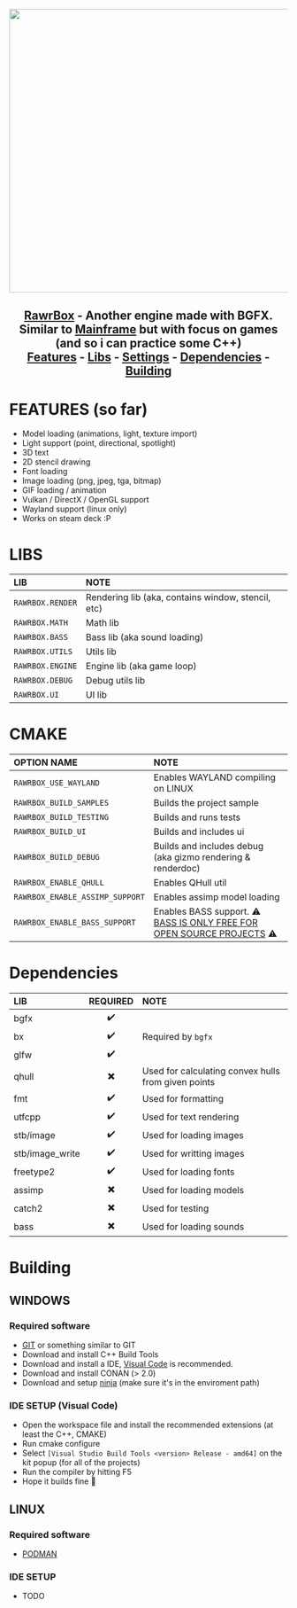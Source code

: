 <p align="center">
  <img src="https://i.rawr.dev/caw_sleep.png" width=512 /><br/>
</p>

<h2>
	<p align="center">
		<a href="https://github.com/MythicalRawr/rawrbox">RawrBox</a> - Another engine made with BGFX. Similar to <a href="https://github.com/Goofy-Penguin/Mainframe">Mainframe</a> but with focus on games (and so i can practice some C++)<br/>
		<a href="#features">Features</a> -
		<a href="#libs">Libs</a> -
		<a href="#cmake">Settings</a> -
		<a href="#dependencies">Dependencies</a> -
		<a href="#building">Building</a>
	</p>
</h2>

# FEATURES (so far)

-   Model loading (animations, light, texture import)
-   Light support (point, directional, spotlight)
-   3D text
-   2D stencil drawing
-   Font loading
-   Image loading (png, jpeg, tga, bitmap)
-   GIF loading / animation
-   Vulkan / DirectX / OpenGL support
-   Wayland support (linux only)
-   Works on steam deck :P

# LIBS

| LIB              | NOTE                                               |
| :--------------- | :------------------------------------------------- |
| `RAWRBOX.RENDER` | Rendering lib (aka, contains window, stencil, etc) |
| `RAWRBOX.MATH`   | Math lib                                           |
| `RAWRBOX.BASS`   | Bass lib (aka sound loading)                       |
| `RAWRBOX.UTILS`  | Utils lib                                          |
| `RAWRBOX.ENGINE` | Engine lib (aka game loop)                         |
| `RAWRBOX.DEBUG`  | Debug utils lib                                    |
| `RAWRBOX.UI`     | UI lib                                             |

# CMAKE

| OPTION NAME                     | NOTE                                                                                               |
| :------------------------------ | :------------------------------------------------------------------------------------------------- |
| `RAWRBOX_USE_WAYLAND`           | Enables WAYLAND compiling on LINUX                                                                 |
| `RAWRBOX_BUILD_SAMPLES`         | Builds the project sample                                                                          |
| `RAWRBOX_BUILD_TESTING`         | Builds and runs tests                                                                              |
| `RAWRBOX_BUILD_UI`              | Builds and includes ui                                                                             |
| `RAWRBOX_BUILD_DEBUG`           | Builds and includes debug (aka gizmo rendering & renderdoc)                                        |
| `RAWRBOX_ENABLE_QHULL`          | Enables QHull util                                                                                 |
| `RAWRBOX_ENABLE_ASSIMP_SUPPORT` | Enables assimp model loading                                                                       |
| `RAWRBOX_ENABLE_BASS_SUPPORT`   | Enables BASS support. ⚠️ [BASS IS ONLY FREE FOR OPEN SOURCE PROJECTS](https://www.un4seen.com/) ⚠️ |

# Dependencies

| LIB             | REQUIRED | NOTE                                                |
| :-------------- | :------: | :-------------------------------------------------- |
| bgfx            |    ✔️    |                                                     |
| bx              |    ✔️    | Required by `bgfx`                                  |
| glfw            |    ✔️    |                                                     |
| qhull           |    ✖️    | Used for calculating convex hulls from given points |
| fmt             |    ✔️    | Used for formatting                                 |
| utfcpp          |    ✔️    | Used for text rendering                             |
| stb/image       |    ✔️    | Used for loading images                             |
| stb/image_write |    ✔️    | Used for writting images                            |
| freetype2       |    ✔️    | Used for loading fonts                              |
| assimp          |    ✖️    | Used for loading models                             |
| catch2          |    ✖️    | Used for testing                                    |
| bass            |    ✖️    | Used for loading sounds                             |

# Building

## WINDOWS

### Required software

-   [GIT](https://git-scm.com/) or something similar to GIT
-   Download and install C++ Build Tools
-   Download and install a IDE, [Visual Code](https://code.visualstudio.com/) is recommended.
-   Download and install CONAN (> 2.0)
-   Download and setup [ninja](https://github.com/ninja-build/ninja/releases) (make sure it's in the enviroment path)

### IDE SETUP (Visual Code)

-   Open the workspace file and install the recommended extensions (at least the C++, CMAKE)
-   Run cmake configure
-   Select `[Visual Studio Build Tools <version> Release - amd64]` on the kit popup (for all of the projects)
-   Run the compiler by hitting F5
-   Hope it builds fine 🙏

## LINUX

### Required software

-   [PODMAN](https://podman.io/)

### IDE SETUP

-   TODO
